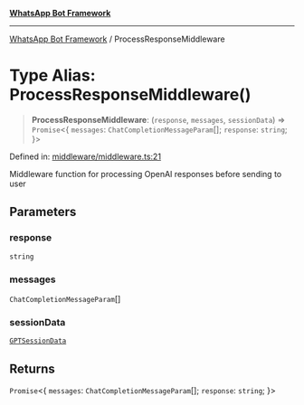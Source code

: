 [**WhatsApp Bot Framework**](../README.md)

***

[WhatsApp Bot Framework](../globals.md) / ProcessResponseMiddleware

# Type Alias: ProcessResponseMiddleware()

> **ProcessResponseMiddleware**: (`response`, `messages`, `sessionData`) => `Promise`\<\{ `messages`: `ChatCompletionMessageParam`[]; `response`: `string`; \}\>

Defined in: [middleware/middleware.ts:21](https://github.com/green-api/whatsapp-chatgpt-js/blob/a8d23283a95688db13d271291301a016d80fdc7a/src/middleware/middleware.ts#L21)

Middleware function for processing OpenAI responses before sending to user

## Parameters

### response

`string`

### messages

`ChatCompletionMessageParam`[]

### sessionData

[`GPTSessionData`](../interfaces/GPTSessionData.md)

## Returns

`Promise`\<\{ `messages`: `ChatCompletionMessageParam`[]; `response`: `string`; \}\>
